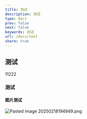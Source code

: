 ```yaml
---
title: 测试
description: 测试
type: docs
prev: false
next: false
keywords: 测试
url: /docs/test
share: true
---
```

## 测试

11222
### 测试


#### 图片测试

![Pasted image 20250218194949.png](Pasted%20image%2020250218194949.png)








